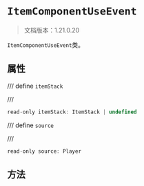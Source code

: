 # `ItemComponentUseEvent`

> 文档版本：1.21.0.20

`ItemComponentUseEvent`类。

## 属性

/// define
`itemStack`


///

```js
read-only itemStack: ItemStack | undefined
```


/// define
`source`


///

```js
read-only source: Player
```


## 方法
